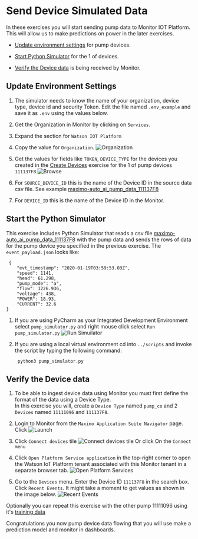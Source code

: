 # Send Device Simulated Data

In these exercises you will start sending pump data to Monitor IOT Platform.  This will allow us to make predictions on 
power in the later exercises.

-  [Update environment settings](#environment) for pump devices. 

-  [Start Python Simulator](#simulator) for the 1 of devices.

-  [Verify the Device data](#devicedata) is being received by Monitor.

## Update Environment Settings

<a name="environment"></a>

1. The simulator needs to know the name of your organization, device type, device id and security Token. Edit the 
file named `.env_example` and save it as `.env`  using the values below.

2. Get the Organization in Monitor by clicking on `Services`.

3. Expand the section for `Watson IOT Platform`

4. Copy the value for `Organization`. ![Organization](/img/monitor_autoai_8.4/s01.png) 

5. Get the values for fields like `TOKEN`,  `DEVICE_TYPE` for the devices you created in the [Create Devices](create_devices.md) 
exercise for the 1 of pump devices `111137F8` ![Browse](/img/monitor_autoai_8.4/c13.png) 

6. For `SOURCE_DEVICE_ID` this is the name of the Device ID in the source data csv file.  See example [maximo-auto_ai_pump_data_111137F8](../data/maximo-auto_ai_pump_data_111137F8)

7. For `DEVICE_ID` this is the name of the Device ID in the Monitor.

## Start the Python Simulator
<a name="simulator"></a>

This exercise includes Python Simulator that reads a csv file  [maximo-auto_ai_pump_data_111137F8](https://github.com/fe01134/maximo_autoai/blob/main/data/maximo-auto_ai_pump_data_111137F8.csv) 
with the pump data and sends the rows of data for the pump  device you specified in the previous exercise. The `event_payload.json` 
looks like:
 
     {
        "evt_timestamp": "2020-01-19T03:59:53.03Z",
        "speed": 1141,
        "head": 61.298,
        "pump_mode": "a",
        "flow": 1226.936,
        "voltage": 438,
        "POWER": 18.93,
        "CURRENT": 32.6
    }
 
1. If you are using PyCharm as your Integrated Development Environment select `pump_simulator.py` and right mouse click 
select `Run pump_simulator.py`   ![Run Simuilator](/img/monitor_autoai_8.4/s02.png)

2. If you are using a local virtual environment cd into `../scripts` and invoke the script by typing the following command: 

        python3 pump_simulator.py

## Verify the Device data
<a name="devicedata"></a>
     
1. To be able to ingest device data using Monitor  you must first define the format of the data using a Device  Type.  
In this exercise you will, create a `Device Type` named `pump_co` and 2 `Devices` named `11111096` and 
`111137F8`.

2.  Login to Monitor from the `Maximo Application Suite Navigator` page. Click  ![Launch](/img/monitor_autoai_8.4/c01.png)

3.  Click `Connect devices` tile ![Connect devices tile](/img/monitor_autoai_8.4/c02.png) Or click On the `Connect menu` 

4.  Click `Open Platform Service application` in the top-right corner to open the Watson IoT Platform tenant associated 
with this  Monitor tenant in a separate browser tab. ![Open Platform Services](/img/monitor_autoai_8.4/c03.png)

5.  Go to the `Devices` menu.  Enter the Device ID `111137F8` in the search box.  Click `Recent Events`.  It might take 
a moment to get values as shown in the image below.  ![Recent Events](/img/monitor_autoai_8.4/s03.png)

Optionally you can repeat this exercise with the other pump 11111096 using it's [training data](https://github.com/fe01134/maximo_autoai/blob/main/data/maximo-auto_ai_pump_data_11111096.csv)

Congratulations you now pump device data flowing that you will use make a prediction model and monitor in dashboards. 